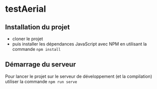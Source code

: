 # testAerial

## Installation du projet
- cloner le projet
- puis installer les dépendances JavaScript avec NPM en utilisant la commande `npm install`

## Démarrage du serveur 
Pour lancer le projet sur le serveur de développement (et la compilation) utiliser la commande `npm run serve`
